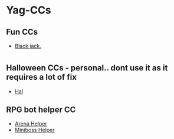 # Yag-CCs

## Fun CCs
  - [Black jack.](https://github.com/Shadow21AR/Yag-CC/tree/main/Fun/Blackjack)
#
## Halloween CCs - personal.. dont use it as it requires a lot of fix
  - [Hal](https://github.com/Shadow21AR/Yag-CC/tree/main/Fun/Hal) 
## RPG bot helper CC
  - [Arena Helper](https://github.com/Shadow21AR/Yag-CC/tree/main/RPG/arena)
  - [Miniboss Helper](https://github.com/Shadow21AR/Yag-CC/tree/main/RPG/miniboss)
